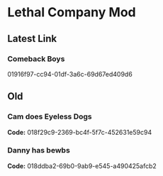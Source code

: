 # Lethal Company Mod
## Latest Link
### Comeback Boys
01916f97-cc94-01df-3a6c-69d67ed409d6

## Old
### Cam does Eyeless Dogs 
**Code:** 018f29c9-2369-bc4f-5f7c-452631e59c94
### Danny has bewbs
**Code:** 018ddba2-69b0-9ab9-e545-a490425afcb2
